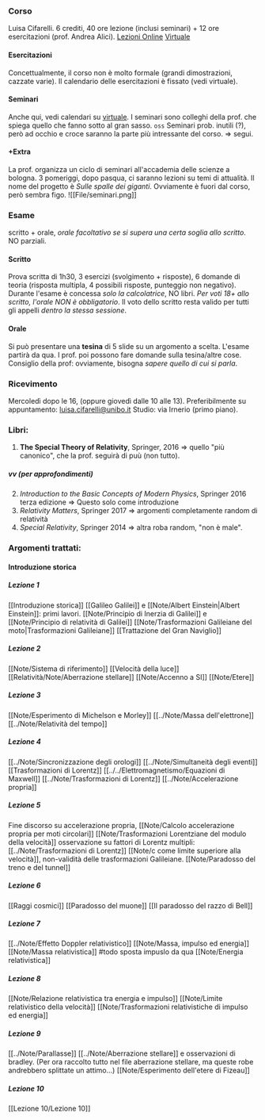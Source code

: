 ### Corso
Luisa Cifarelli. 6 crediti, 40 ore lezione (inclusi seminari) + 12 ore esercitazioni (prof. Andrea Alici).
[Lezioni Online](https://teams.microsoft.com/l/meetup-join/19%3ameeting_Y2NkZTQ5MzgtMTY2Yi00YTcyLTgxNGUtM2FjYjAyNDgwNWM4%40thread.v2/0?context=%7b%22Tid%22%3a%22e99647dc-1b08-454a-bf8c-699181b389ab%22%2c%22Oid%22%3a%22af69d290-4444-4b71-8892-3331f1972be8%22%7d) [Virtuale](https://virtuale.unibo.it/course/view.php?id=27914)
#### Esercitazioni
Concettualmente, il corso non è molto formale (grandi dimostrazioni, cazzate varie). Il calendario delle esercitazioni è fissato (vedi virtuale).
#### Seminari
Anche qui, vedi calendari su [virtuale](https://virtuale.unibo.it/course/view.php?id=27914). I seminari sono colleghi della prof. che spiega quello che fanno sotto al gran sasso.
`oss` Seminari prob. inutili (?), però ad occhio e croce saranno la parte più intressante del corso. => segui.
#### +Extra
La prof. organizza un ciclo di seminari all'accademia delle scienze a bologna. 3 pomeriggi, dopo pasqua, ci saranno lezioni su temi di attualità. Il nome del progetto è _Sulle spalle dei giganti_. Ovviamente è fuori dal corso, però sembra figo.
![[File/seminari.png]]

### Esame
scritto + orale, _orale facoltativo se si supera una certa soglia allo scritto_. NO parziali.
#### Scritto
Prova scritta di 1h30, 3 esercizi (svolgimento + risposte), 6 domande di teoria (risposta multipla, 4 possibili risposte, punteggio non negativo). Durante l'esame è concessa _solo la calcolatrice_, NO libri.
_Per voti 18+ allo scritto, l'orale NON è obbligatorio_.
Il voto dello scritto resta valido per tutti gli appelli _dentro la stessa sessione_.
#### Orale
Si può presentare una **tesina** di 5 slide su un argomento a scelta. L'esame partirà da qua. I prof. poi possono fare domande sulla tesina/altre cose. 
Consiglio della prof: ovviamente, bisogna _sapere quello di cui si parla_.

### Ricevimento
Mercoledì dopo le 16, (oppure giovedì dalle 10 alle 13). Preferibilmente su appuntamento:
luisa.cifarelli@unibo.it
Studio: via Irnerio (primo piano).

### Libri:
1. __The Special Theory of Relativity__, Springer, 2016 => quello "più canonico", che la prof. seguirà di puù (non tutto).
##### vv (per approfondimenti)
2. _Introduction to the Basic Concepts of Modern Physics_, Springer 2016 terza edizione => Questo solo come introduzione
3. _Relativity Matters_, Springer 2017 => argomenti completamente random di relatività
4. _Special Relativity_, Springer 2014 => altra roba random, "non è male".

### Argomenti trattati:
#### Introduzione storica
##### Lezione 1
[[Introduzione storica]]
[[Galileo Galilei]] e [[Note/Albert Einstein|Albert Einstein]]: primi lavori.
[[Note/Principio di Inerzia di Galilei]] e [[Note/Principio di relatività di Galilei]]
[[Note/Trasformazioni Galileiane del moto|Trasformazioni Galileiane]]
[[Trattazione del Gran Naviglio]]
##### Lezione 2
[[Note/Sistema di riferimento]]
[[Velocità della luce]]
[[Relatività/Note/Aberrazione stellare]]
[[Note/Accenno a SI]]
[[Note/Etere]]
##### Lezione 3
[[Note/Esperimento di Michelson e Morley]]
[[../Note/Massa dell'elettrone]]
[[../Note/Relatività del tempo]]
##### Lezione 4
[[../Note/Sincronizzazione degli orologi]]
[[../Note/Simultaneità degli eventi]]
[[Trasformazioni di Lorentz]]
[[../../Elettromagnetismo/Equazioni di Maxwell]]
[[../Note/Trasformazioni di Lorentz]]
[[../Note/Accelerazione propria]]
##### Lezione 5
Fine discorso su accelerazione propria,  [[Note/Calcolo accelerazione propria per moti circolari]]
[[Note/Trasformazioni Lorentziane del modulo della velocità]]
osservazione su fattori di Lorentz multipli: [[../Note/Trasformazioni di Lorentz]]
[[Note/c come limite superiore alla velocità]], non-validità delle trasformazioni Galileiane.
[[Note/Paradosso del treno e del tunnel]]
##### Lezione 6
[[Raggi cosmici]]
[[Paradosso del muone]]
[[Il paradosso del razzo di Bell]]
##### Lezione 7
[[../Note/Effetto Doppler relativistico]]
[[Note/Massa, impulso ed energia]]
[[Note/Massa relativistica]] #todo sposta impuslo da qua
[[Note/Energia relativistica]]
##### Lezione 8
[[Note/Relazione relativistica tra energia e impulso]]
[[Note/Limite relativistico della velocità]]
[[Note/Trasformazioni relativistiche di impulso ed energia]]
##### Lezione 9
[[../Note/Parallasse]]
[[../Note/Aberrazione stellare]] e osservazioni di bradley. (Per ora raccolto tutto nel file aberrazione stellare, ma queste robe andrebbero splittate un attimo...)
[[Note/Esperimento dell'etere di Fizeau]]
##### Lezione 10
[[Lezione 10/Lezione 10]]